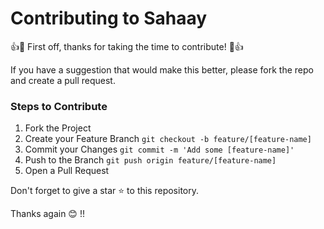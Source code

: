 # Contributing to Sahaay

👍🎉 First off, thanks for taking the time to contribute! 🎉👍

If you have a suggestion that would make this better, please fork the repo and create a pull request. 

### Steps to Contribute


1. Fork the Project
2. Create your Feature Branch `git checkout -b feature/[feature-name]`
3. Commit your Changes `git commit -m 'Add some [feature-name]'`
4. Push to the Branch `git push origin feature/[feature-name]`
5. Open a Pull Request

Don't forget to give a star ⭐️ to this repository.

Thanks again 😊 !! 
